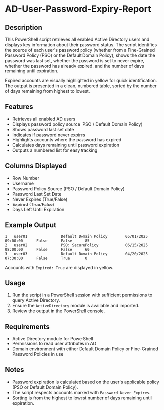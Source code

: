 # AD-User-Password-Expiry-Report

## Description
This PowerShell script retrieves all enabled Active Directory users and displays key information about their password status. The script identifies the source of each user's password policy (whether from a Fine-Grained Password Policy (PSO) or the Default Domain Policy), shows the date the password was last set, whether the password is set to never expire, whether the password has already expired, and the number of days remaining until expiration.

Expired accounts are visually highlighted in yellow for quick identification.  
The output is presented in a clean, numbered table, sorted by the number of days remaining from highest to lowest.

## Features
- Retrieves all enabled AD users
- Displays password policy source (PSO / Default Domain Policy)
- Shows password last set date
- Indicates if password never expires
- Highlights accounts where the password has expired
- Calculates days remaining until password expiration
- Outputs a numbered list for easy tracking

## Columns Displayed
- Row Number
- Username
- Password Policy Source (PSO / Default Domain Policy)
- Password Last Set Date
- Never Expires (True/False)
- Expired (True/False)
- Days Left Until Expiration

## Example Output
```
1   user01               Default Domain Policy        05/01/2025 09:00:00      False      False      85       
2   user02               PSO: SecurePolicy            06/15/2025 08:00:00      False      False      60       
3   user03               Default Domain Policy        04/20/2025 07:30:00      False      True       0        
```

Accounts with `Expired: True` are displayed in yellow.

## Usage
1. Run the script in a PowerShell session with sufficient permissions to query Active Directory.
2. Ensure the `ActiveDirectory` module is available and imported.
3. Review the output in the PowerShell console.

## Requirements
- Active Directory module for PowerShell
- Permissions to read user attributes in AD
- Domain environment with either Default Domain Policy or Fine-Grained Password Policies in use

## Notes
- Password expiration is calculated based on the user's applicable policy (PSO or Default Domain Policy).
- The script respects accounts marked with `Password Never Expires`.
- Sorting is from the highest to lowest number of days remaining until expiration.
